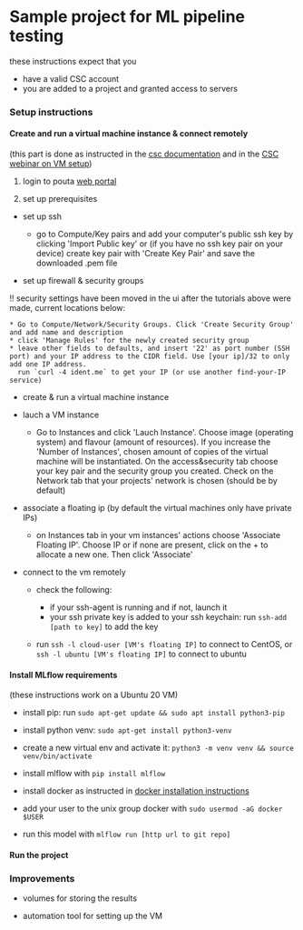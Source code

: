 # Sample project for ML pipeline testing

these instructions expect that you
  * have a valid CSC account
  * you are added to a project and granted access to servers

### Setup instructions

#### Create and run a virtual machine instance & connect remotely

(this part is done as instructed in the [csc documentation](https://docs.csc.fi/cloud/pouta/launch-vm-from-web-gui/) and in the [CSC webinar on VM setup](https://www.youtube.com/watch?v=CIO8KRbgDoI))

1. login to pouta [web portal](https://pouta.csc.fi/)

2. set up prerequisites

* set up ssh
    * go to Compute/Key pairs and add your computer's public ssh key by clicking 'Import Public key'
     or (if you have no ssh key pair on your device) create key pair with 'Create Key Pair' and save the downloaded .pem file

* set up firewall & security groups
 
 !! security settings have been moved in the ui after the tutorials above were made, current locations below:
    
    * Go to Compute/Network/Security Groups. Click 'Create Security Group' and add name and description
    * click 'Manage Rules' for the newly created security group
    * leave other fields to defaults, and insert '22' as port number (SSH port) and your IP address to the CIDR field. Use [your ip]/32 to only add one IP address.
      run `curl -4 ident.me` to get your IP (or use another find-your-IP service)
            
* create & run a virtual machine instance
               
* lauch a VM instance
    * Go to Instances and click 'Lauch Instance'. Choose image (operating system) and flavour (amount of resources). If you increase the 'Number of Instances', chosen amount of copies of the virtual machine will be instantiated. On the access&security tab choose your key pair and the security group you created. Check on the Network tab that your projects' network is chosen (should be by default)

* associate a floating ip (by default the virtual machines only have private IPs)
    * on Instances tab in your vm instances' actions choose 'Associate Floating IP'. Choose IP or if none are present, click on the + to allocate a new one. Then click 'Associate'

* connect to the vm remotely

    * check the following:
        * if your ssh-agent is running and if not, launch it
        * your ssh private key is added to your ssh keychain: run `ssh-add [path to key]` to add the key
        
    * run `ssh -l cloud-user [VM's floating IP]` to connect to CentOS, or `ssh -l ubuntu [VM's floating IP]` to connect to ubuntu

#### Install MLflow requirements

(these instructions work on a Ubuntu 20 VM)

* install pip: run `sudo apt-get update && sudo apt install python3-pip`
 
* install python venv: `sudo apt-get install python3-venv`

* create a new virtual env and activate it: `python3 -m venv venv && source venv/bin/activate`
 
* install mlflow with `pip install mlflow`

* install docker as instructed in [docker installation instructions](https://docs.docker.com/engine/install/ubuntu/)

* add your user to the unix group docker with `sudo usermod -aG docker $USER`

* run this model with `mlflow run [http url to git repo]`

#### Run the project

### Improvements

  * volumes for storing the results
  
  * automation tool for setting up the VM

